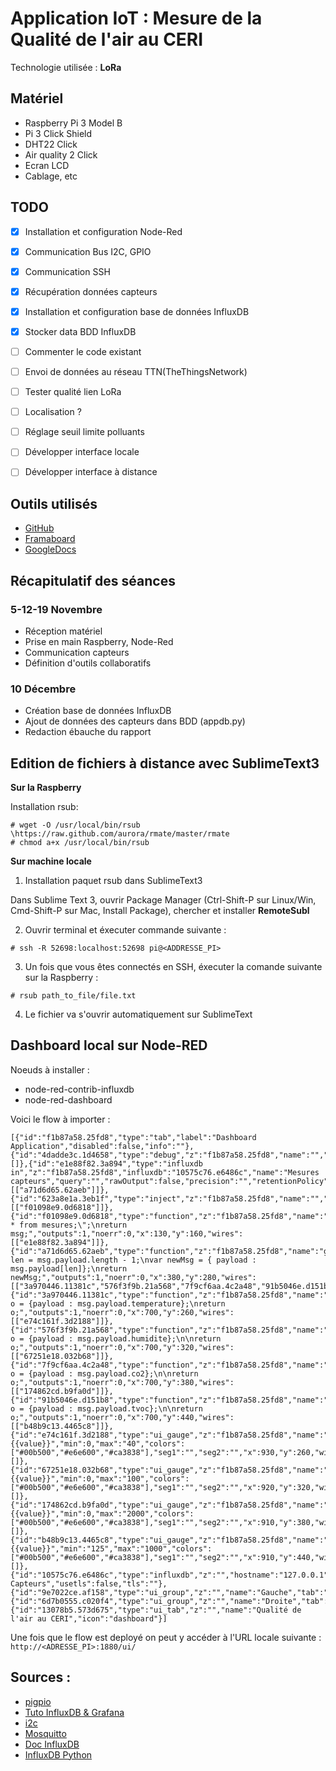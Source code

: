 # Application IoT : Mesure de la Qualité de l'air au CERI

Technologie utilisée : __LoRa__

## Matériel
- Raspberry Pi 3 Model B
- Pi 3 Click Shield
- DHT22 Click
- Air quality 2 Click
- Ecran LCD
- Cablage, etc


## TODO

- [X] Installation et configuration Node-Red
- [X] Communication Bus I2C, GPIO
- [X] Communication SSH
- [X] Récupération données capteurs 
- [X] Installation et configuration base de données InfluxDB
- [X] Stocker data BDD InfluxDB
- [ ] Commenter le code existant
- [ ] Envoi de données au réseau TTN(TheThingsNetwork)
- [ ] Tester qualité lien LoRa
- [ ] Localisation ?
- [ ] Réglage seuil limite polluants
- [ ] Développer interface locale
- [ ] Développer interface à distance


## Outils utilisés
- [GitHub](https://github.com/KongrooParadox/iot-airQuality)
- [Framaboard](https://iot_app.framaboard.org)
- [GoogleDocs](https://docs.google.com/document/d/1oSpJuE5dsAaoRs45m0XVYFyhgwdIBXbI-T1pg3EFDO8/edit?usp=sharing)


## Récapitulatif des séances

### 5-12-19 Novembre
- Réception matériel
- Prise en main Raspberry, Node-Red
- Communication capteurs
- Définition d'outils collaboratifs

### 10 Décembre
- Création base de données InfluxDB
- Ajout de données des capteurs dans BDD (appdb.py)
- Redaction ébauche du rapport

## Edition de fichiers à distance avec SublimeText3

__Sur la Raspberry__

Installation rsub:
```
# wget -O /usr/local/bin/rsub \https://raw.github.com/aurora/rmate/master/rmate
# chmod a+x /usr/local/bin/rsub
```

__Sur machine locale__

1. Installation paquet rsub dans SublimeText3

Dans Sublime Text 3, ouvrir Package Manager (Ctrl-Shift-P sur Linux/Win, Cmd-Shift-P sur Mac, Install Package), chercher et installer __RemoteSubl__

2. Ouvrir terminal et éxecuter commande suivante :

`# ssh -R 52698:localhost:52698 pi@<ADDRESSE_PI>`

3. Un fois que vous êtes connectés en SSH, éxecuter la comande suivante sur la Raspberry :

`# rsub path_to_file/file.txt`

4. Le fichier va s'ouvrir automatiquement sur SublimeText

## Dashboard local sur Node-RED

Noeuds à installer :
- node-red-contrib-influxdb
- node-red-dashboard

Voici le flow à importer :
```
[{"id":"f1b87a58.25fd8","type":"tab","label":"Dashboard Application","disabled":false,"info":""},{"id":"4dadde3c.1d4658","type":"debug","z":"f1b87a58.25fd8","name":"","active":true,"tosidebar":true,"console":false,"tostatus":false,"complete":"payload","x":970,"y":80,"wires":[]},{"id":"e1e88f82.3a894","type":"influxdb in","z":"f1b87a58.25fd8","influxdb":"10575c76.e6486c","name":"Mesures capteurs","query":"","rawOutput":false,"precision":"","retentionPolicy":"","x":270,"y":220,"wires":[["a71d6d65.62aeb"]]},{"id":"623a8e1a.3eb1f","type":"inject","z":"f1b87a58.25fd8","name":"","topic":"","payload":"","payloadType":"date","repeat":"600","crontab":"","once":false,"onceDelay":"","x":110,"y":80,"wires":[["f01098e9.0d6818"]]},{"id":"f01098e9.0d6818","type":"function","z":"f1b87a58.25fd8","name":"Query","func":"msg.query=\"select * from mesures;\";\nreturn msg;","outputs":1,"noerr":0,"x":130,"y":160,"wires":[["e1e88f82.3a894"]]},{"id":"a71d6d65.62aeb","type":"function","z":"f1b87a58.25fd8","name":"getLast","func":"var len = msg.payload.length - 1;\nvar newMsg = { payload : msg.payload[len]};\nreturn newMsg;","outputs":1,"noerr":0,"x":380,"y":280,"wires":[["3a970446.11381c","576f3f9b.21a568","7f9cf6aa.4c2a48","91b5046e.d151b8","4dadde3c.1d4658"]]},{"id":"3a970446.11381c","type":"function","z":"f1b87a58.25fd8","name":"getTemp","func":"var o = {payload : msg.payload.temperature};\nreturn o;","outputs":1,"noerr":0,"x":700,"y":260,"wires":[["e74c161f.3d2188"]]},{"id":"576f3f9b.21a568","type":"function","z":"f1b87a58.25fd8","name":"getHum","func":"var o = {payload : msg.payload.humidite};\n\nreturn o;","outputs":1,"noerr":0,"x":700,"y":320,"wires":[["67251e18.032b68"]]},{"id":"7f9cf6aa.4c2a48","type":"function","z":"f1b87a58.25fd8","name":"getCo2","func":"var o = {payload : msg.payload.co2};\n\nreturn o;","outputs":1,"noerr":0,"x":700,"y":380,"wires":[["174862cd.b9fa0d"]]},{"id":"91b5046e.d151b8","type":"function","z":"f1b87a58.25fd8","name":"getTVOC","func":"var o = {payload : msg.payload.tvoc};\n\nreturn o;","outputs":1,"noerr":0,"x":700,"y":440,"wires":[["b48b9c13.4465c8"]]},{"id":"e74c161f.3d2188","type":"ui_gauge","z":"f1b87a58.25fd8","name":"","group":"9e7022ce.af158","order":1,"width":"6","height":"6","gtype":"wave","title":"Température","label":"°C","format":"{{value}}","min":0,"max":"40","colors":["#00b500","#e6e600","#ca3838"],"seg1":"","seg2":"","x":930,"y":260,"wires":[]},{"id":"67251e18.032b68","type":"ui_gauge","z":"f1b87a58.25fd8","name":"","group":"9e7022ce.af158","order":2,"width":"6","height":"6","gtype":"donut","title":"Humidité","label":"%","format":"{{value}}","min":0,"max":"100","colors":["#00b500","#e6e600","#ca3838"],"seg1":"","seg2":"","x":920,"y":320,"wires":[]},{"id":"174862cd.b9fa0d","type":"ui_gauge","z":"f1b87a58.25fd8","name":"","group":"6d7b0555.c020f4","order":1,"width":"6","height":"6","gtype":"gage","title":"CO2","label":"ppm","format":"{{value}}","min":0,"max":"2000","colors":["#00b500","#e6e600","#ca3838"],"seg1":"","seg2":"","x":910,"y":380,"wires":[]},{"id":"b48b9c13.4465c8","type":"ui_gauge","z":"f1b87a58.25fd8","name":"","group":"6d7b0555.c020f4","order":2,"width":"6","height":"6","gtype":"donut","title":"TVOC","label":"ppb","format":"{{value}}","min":"125","max":"1000","colors":["#00b500","#e6e600","#ca3838"],"seg1":"","seg2":"","x":910,"y":440,"wires":[]},{"id":"10575c76.e6486c","type":"influxdb","z":"","hostname":"127.0.0.1","port":"8086","protocol":"http","database":"iot","name":"Mesures Capteurs","usetls":false,"tls":""},{"id":"9e7022ce.af158","type":"ui_group","z":"","name":"Gauche","tab":"13078b5.573d675","order":1,"disp":false,"width":"6","collapse":false},{"id":"6d7b0555.c020f4","type":"ui_group","z":"","name":"Droite","tab":"13078b5.573d675","order":3,"disp":false,"width":"6","collapse":false},{"id":"13078b5.573d675","type":"ui_tab","z":"","name":"Qualité de l'air au CERI","icon":"dashboard"}]
```

Une fois que le flow est deployé on peut y accéder à l'URL locale suivante :
`http://<ADRESSE_PI>:1880/ui/`

## Sources :
- [pigpio](http://abyz.me.uk/rpi/pigpio/python.html)
- [Tuto InfluxDB & Grafana](https://bentek.fr/influxdb-grafana-raspberry-pi/)
- [i2c](https://raspberrypi.stackexchange.com/questions/79091/smbus-i2c-sensor-returns-fixed-data)
- [Mosquitto](https://bentek.fr/mosquitto-node-red-raspberry-pi/)
- [Doc InfluxDB](https://docs.influxdata.com/influxdb/v1.7/introduction/getting-started/)
- [InfluxDB Python](https://github.com/influxdata/influxdb-python/)
